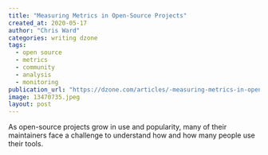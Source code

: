 ```yaml
---
title: "Measuring Metrics in Open-Source Projects"
created_at: 2020-05-17
author: "Chris Ward"
categories: writing dzone
tags: 
  - open source
  - metrics
  - community
  - analysis
  - monitoring
publication_url: "https://dzone.com/articles/-measuring-metrics-in-open-source-projects"
image: 13470735.jpeg
layout: post
---
```

As open-source projects grow in use and popularity, many of their maintainers face a challenge to understand how and how many people use their tools.

